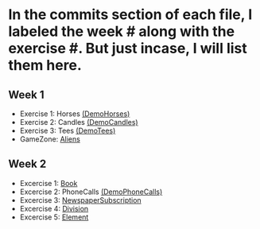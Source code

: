 # In the commits section of each file, I labeled the week # along with the exercise #. But just incase, I will list them here.

## Week 1
  - Exercise 1: Horses [(DemoHorses)](https://github.com/OqubaK/Java/tree/main/DemoHorses)
  - Exercise 2: Candles [(DemoCandles)](https://github.com/OqubaK/Java/tree/main/DemoCandles)
  - Exercise 3: Tees [(DemoTees)](https://github.com/OqubaK/Java/tree/main/DemoTees)
  - GameZone: [Aliens](https://github.com/OqubaK/Java/tree/main/Aliens)

## Week 2
  - Excercise 1: [Book](https://github.com/OqubaK/Java/tree/main/Book)
  - Excercise 2: PhoneCalls [(DemoPhoneCalls)](https://github.com/OqubaK/Java/tree/main/DemoPhoneCalls)
  - Excercise 3: [NewspaperSubscription](https://github.com/OqubaK/Java/tree/main/NewspaperSubscription)
  - Excercise 4: [Division](https://github.com/OqubaK/Java/tree/main/Division)
  - Excercise 5: [Element](https://github.com/OqubaK/Java/tree/main/Element)
